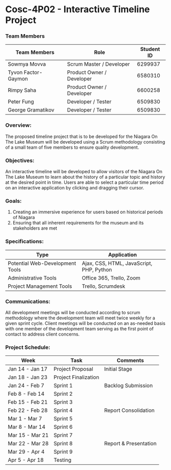 # Cosc-4P02 - Interactive Timeline Project 

### **Team Members**

| **Team Members**  | **Role** | **Student ID** |
| ------------- | ------------- | ------------- |
| Sowmya Movva    | Scrum Master  / Developer  | 6299937 |
| Tyvon Factor-Gaymon   | Product Owner / Developer | 6580310 |
| Rimpy Saha  |  Product Owner / Developer | 6600258 |
| Peter Fung  | Developer / Tester | 6509830 |
| George Gramatikov |  Developer / Tester | 6509830 |


### **Overview**: 
The proposed timeline project that is to be developed for the Niagara On The Lake Museum will be developed using a Scrum methodology consisting of a small team of five members to ensure quality development.

### **Objectives**: 
An interactive timeline will be developed to allow visitors of the Niagara On The Lake Museum to learn about the history of a particular topic and history at the desired point in time. Users are able to select a particular time period on an interactive application by clicking and dragging their cursor.

### **Goals**: 
  1) Creating an immersive experience for users based on historical periods of Niagara 
  2) Ensuring that all inherent requirements for the museum and its stakeholders are met

### **Specifications**:
  | **Type**  | **Application** |
  | ------------- | ------------- |
  | Potential Web-Development Tools |  Ajax, CSS, HTML, JavaScript, PHP, Python |
  | Administrative Tools | Office 365, Trello, Zoom |
  | Project Management Tools | Trello, Scrumdesk |

### **Communications**: 

All development meetings will be conducted according to scrum methodology where the development team will meet twice weekly for a given sprint cycle.
Client meetings will be conducted on an as-needed basis with one member of the development team serving as the first point of contact to address client concerns.

### **Project Schedule**:

|     Week         |       Task             |      Comments |
| ------------- | ------------- |------------- |
| Jan 14 - Jan 17 | Project Proposal |Initial Stage |
| Jan 18 - Jan 23  | Project Finalization |  |
| Jan 24 - Feb 7   | Sprint 1 | Backlog Submission |
| Feb 8 - Feb 14   |    Sprint 2    |   |
| Feb 15 - Feb 21   |   Sprint 3  |  |
| Feb 22 - Feb 28   |   Sprint 4   | Report Consolidation |
| Mar 1 - Mar 7  | Sprint 5 |  |
| Mar 8 - Mar 14  | Sprint 6 |  |
| Mar 15 - Mar 21  |  Sprint 7 |  |
| Mar 22 - Mar 28   |   Sprint 8  |  Report & Presentation |
| Mar 29 - Apr 4  |  Sprint 9 |  |
| Apr 5 - Apr 18 | Testing |  |   
     

  
  





             




